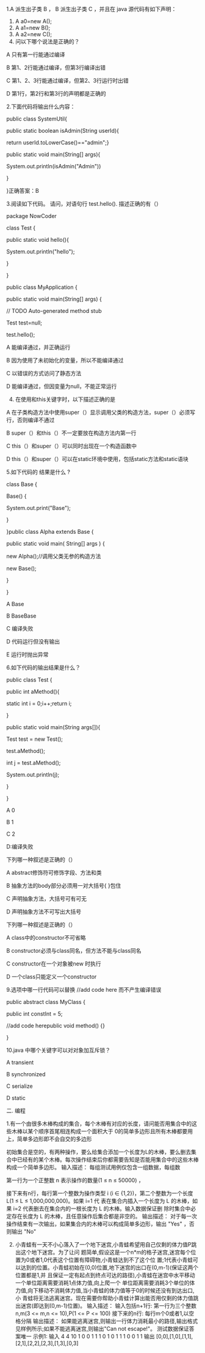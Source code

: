 1.A 派生出子类 B ， B 派生出子类 C ，并且在 java 源代码有如下声明：

1. A a0=new A();
2. A a1=new B();
3. A a2=new C();
4. 问以下哪个说法是正确的？

A 只有第一行能通过编译

B 第1、2行能通过编译，但第3行编译出错

C 第1、2、3行能通过编译，但第2、3行运行时出错

D 第1行，第2行和第3行的声明都是正确的

2.下面代码将输出什么内容：

public class SystemUtil{

public static boolean isAdmin(String userId){

return userId.toLowerCase()=="admin";}

public static void main(String[] args){

System.out.println(isAdmin("Admin"))

}

}正确答案：B

3.阅读如下代码。 请问，对语句行 test.hello(). 描述正确的有（）

package NowCoder

class Test {

public static void hello(){

System.out.println("hello");

}

}

public class MyApplication {

public static void main(String[] args) {

// TODO Auto-generated method stub

Test test=null;

test.hello();



A 能编译通过，并正确运行

B 因为使用了未初始化的变量，所以不能编译通过

C 以错误的方式访问了静态方法

D 能编译通过，但因变量为null，不能正常运行



4. 在使用和this关键字时，以下描述正确的是

A 在子类构造方法中使用super（）显示调用父类的构造方法，super（）必须写行，否则编译不通过

B super（）和this（）不一定要放在构造方法内第一行

C this（）和super（）可以同时出现在一个构造函数中

D this（）和super（）可以在static环境中使用，包括static方法和static语块

5.如下代码的 结果是什么 ?

class Base {

Base() {

System.out.print("Base");

}

}public class Alpha extends Base {

public static void main( String[] args ) {

new Alpha();//调用父类无参的构造方法

new Base();

}

}

A Base

B BaseBase

C 编译失败

D 代码运行但没有输出

E 运行时抛出异常

6.如下代码的输出结果是什么？

public class Test {

public int aMethod(){

static int i = 0;i++;return i;

}

public static void main(String args[]){

Test test = new Test();

test.aMethod();

int j = test.aMethod();

System.out.println(j);

}

}

A 0

B 1

C 2

D:编译失败



下列哪一种叙述是正确的（）

A abstract修饰符可修饰字段、方法和类

B 抽象方法的body部分必须用一对大括号{ }包住

C 声明抽象方法，大括号可有可无

D 声明抽象方法不可写出大括号



下列哪一种叙述是正确的（）

A class中的constructor不可省略

B constructor必须与class同名，但方法不能与class同名

C constructor在一个对象被new 时执行

D 一个class只能定义一个constructor



9.选项中哪一行代码可以替换 //add code here 而不产生编译错误 

public abstract class MyClass {

public int constInt = 5;

//add code herepublic void method() {}

}



10.java 中哪个关键字可以对对象加互斥锁？

A transient

B synchronized

C serialize

D static







二. 编程

1.有一个由很多木棒构成的集合，每个木棒有对应的长度，请问能否用集合中的这些木棒以某个顺序首尾相连构成一个面积大于 0的简单多边形且所有木棒都要用上，简单多边形即不会自交的多边形

初始集合是空的，有两种操作，要么给集合添加一个长度为L的木棒，要么删去集合中已经有的某个木棒。每次操作结束后你都需要告知是否能用集合中的这些木棒构成一个简单多边形。
输入描述：
每组测试用例仅包含一组数据，每组数

第一行为一个正整数 n 表示操作的数量(1 ≤ n ≤ 50000) ， 

接下来有n行，每行第一个整数为操作类型 i (i ∈ {1,2})，第二个整数为一个长度 L(1 ≤ L ≤ 1,000,000,000)。如果 i=1 代
表在集合内插入一个长度为 L 的木棒，如果 i=2 代表删去在集合内的一根长度为 L 的木棒。输入数据保证删
除时集合中必定存在长度为 L 的木棒，且任意操作后集合都是非空的。
输出描述：
对于每一次操作结束有一次输出，如果集合内的木棒可以构成简单多边形，输出 "Yes" ，否则输出 "No"





2. 小青蛙有一天不小心落入了一个地下迷宫,小青蛙希望用自己仅剩的体力值P跳出这个地下迷宫。为了让问
  题简单,假设这是一个n*m的格子迷宫,迷宫每个位置为0或者1,0代表这个位置有障碍物,小青蛙达到不了这个位
  置;1代表小青蛙可以达到的位置。小青蛙初始在(0,0)位置,地下迷宫的出口在(0,m-1)(保证这两个位置都是1,并
  且保证一定有起点到终点可达的路径),小青蛙在迷宫中水平移动一个单位距离需要消耗1点体力值,向上爬一个
  单位距离需要消耗3个单位的体力值,向下移动不消耗体力值,当小青蛙的体力值等于0的时候还没有到达出口,小
  青蛙将无法逃离迷宫。现在需要你帮助小青蛙计算出能否用仅剩的体力值跳出迷宫(即达到(0,m-1)位置)。
  输入描述：
  输入包括n+1行:
  第一行为三个整数n,m(3 <= m,n <= 10),P(1 <= P <= 100)
  接下来的n行:
  每行m个0或者1,以空格分隔
  输出描述：
  如果能逃离迷宫,则输出一行体力消耗最小的路径,输出格式见样例所示;如果不能逃离迷宫,则输出"Can not
  escape!"。 测试数据保证答案唯一
  示例1:
  输入
  4 4 10 1 0 0 1 1 1 0 1 0 1 1 1 0 0 1 1
  输出
  [0,0],[1,0],[1,1],[2,1],[2,2],[2,3],[1,3],[0,3]



